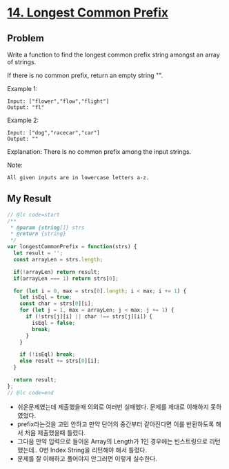 # [14. Longest Common Prefix](https://leetcode.com/problems/longest-common-prefix)

## Problem

Write a function to find the longest common prefix string amongst an array of strings.

If there is no common prefix, return an empty string "".

Example 1:

``` text
Input: ["flower","flow","flight"]
Output: "fl"
```

Example 2:

``` text
Input: ["dog","racecar","car"]
Output: ""
```

Explanation: There is no common prefix among the input strings.

Note:

``` text
All given inputs are in lowercase letters a-z.
```

## My Result

``` js
// @lc code=start
/**
 * @param {string[]} strs
 * @return {string}
 */
var longestCommonPrefix = function(strs) {
  let result = '';
  const arrayLen = strs.length;

  if(!arrayLen) return result;
  if(arrayLen === 1) return strs[0];

  for (let i = 0, max = strs[0].length; i < max; i += 1) {
    let isEql = true;
    const char = strs[0][i];
    for (let j = 1, max = arrayLen; j < max; j += 1) {
      if (!strs[j][i] || char !== strs[j][i]) {
        isEql = false;
        break;
      }
    }

    if (!isEql) break;
    else result += strs[0][i];
  }

  return result;
};
// @lc code=end
```

- 쉬운문제였는데 제출했을때 의외로 여러번 실패했다. 문제를 제대로 이해하지 못하였었다.
- prefix라는것을 고민 안하고 만약 단어의 중간부터 같아진다면 이를 반환하도록 해서 처음 제출했을때 틀렸다.
- 그다음 만약 입력으로 들어온 Array의 Length가 1인 경우에는 빈스트링으로 리턴했는데.. 0번 Index String을 리턴해야 해서 틀렸다.
- 문제를 잘 이해하고 풀어야지 안그러면 이렇게 실수한다.

